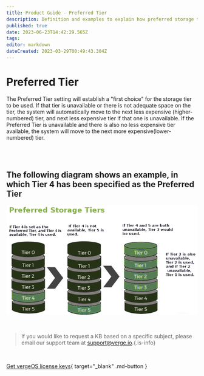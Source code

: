 ```yaml
---
title: Product Guide - Preferred Tier
description: Definition and examples to explain how preferred storage tiers work
published: true
date: 2023-06-23T14:42:29.565Z
tags: 
editor: markdown
dateCreated: 2023-03-29T00:49:43.304Z
---
```


# Preferred Tier

The Preferred Tier setting will establish a "first choice" for the storage tier to be used. If that tier is unavailable or there is not adequate space on the tier, the system will automatically move to the next less expensive (higher-numbered) tier, and next less expensive tier if that one is unavailable. If the Preferred Tier is unavailable and there is also no less expensive tier available, the system will move to the next more expensive(lower-numbered) tier.

<br>
<br>

## The following diagram shows an example, in which Tier 4 has been specified as the Preferred Tier

![preferredtier.png](/public/userguide-sshots/preferredtier.png)

<br>   

   > If you would like to request a KB based on a specific subject, please email our support team at <a href="mailto:support@verge.io?subject=KB Request" target="_blank" rel="noopener noreferrer">support@verge.io.</a>{.is-info}



<br>

[Get vergeOS license keys](https://www.verge.io/test-drive){ target="_blank" .md-button }